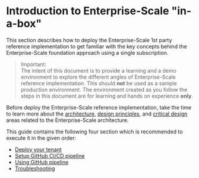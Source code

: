 # Introduction to Enterprise-Scale "in-a-box"

This section describes how to deploy the Enterprise-Scale 1st party reference implementation to get familiar with the key concepts behind the Enterprise-Scale foundation approach using a single subscription.

> Important:  
> The intent of this document is to provide a learning and a demo environment to explore the different angles of Enterprise-Scale reference implementation. This should **not** be used as a sample production environment. The environment created as you follow the steps in this document are for learning and hands on experience **only**.

Before deploy the Enterprise-Scale reference implementation, take the time to learn more about the [architecture](https://docs.microsoft.com/en-us/azure/cloud-adoption-framework/ready/enterprise-scale/architecture), [design principles](https://docs.microsoft.com/en-us/azure/cloud-adoption-framework/ready/enterprise-scale/design-principles), and [critical design](https://docs.microsoft.com/en-us/azure/cloud-adoption-framework/ready/enterprise-scale/design-guidelines#critical-design-areas) areas related to the Enterprise-Scale architecture.

This guide contains the following four section which is recommended to execute it in the given order:

* [Deploy your tenant](./deploy-tenant.md)
* [Setup GitHub CI/CD pipeline](./setup-git-cicd-md)
* [Using GitHub pipeline](./use-git-pipeline.md)
* [Troubleshooting](./troubleshooting.md)
